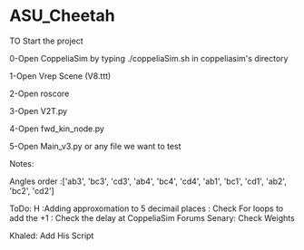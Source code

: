 # ASU_Cheetah

TO Start the project 

0-Open CoppeliaSim by typing ./coppeliaSim.sh in coppeliasim's directory

1-Open Vrep Scene (V8.ttt)

2-Open roscore

3-Open V2T.py

4-Open fwd_kin_node.py

5-Open Main_v3.py or any file we want to test

Notes:

Angles order :['ab3', 'bc3', 'cd3', 'ab4', 'bc4', 'cd4', 'ab1', 'bc1', 'cd1', 'ab2', 'bc2', 'cd2']

ToDo:
H :Adding approxomation to 5 decimail places
  : Check For loops to add the +1
  : Check the delay at CoppeliaSim Forums
Senary: Check Weights

Khaled: Add His Script



